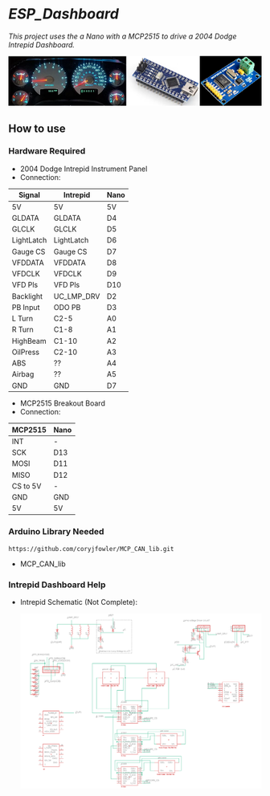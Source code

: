 # _ESP_Dashboard_  

_This project uses the a Nano with a MCP2515 to drive a 2004 Dodge Intrepid Dashboard._

![IntrepidSchematic](/img/NanoCluster.png)  

## How to use  

### Hardware Required  
* 2004 Dodge Intrepid Instrument Panel
* Connection:  

| Signal    | Intrepid  | Nano |
|-----------|-----------|------|
| 5V        | 5V		| 5V   |
| GLDATA    | GLDATA	| D4   |
| GLCLK     | GLCLK 	| D5   |
| LightLatch| LightLatch| D6   |
| Gauge CS  | Gauge CS  | D7   |
| VFDDATA   | VFDDATA   | D8   |
| VFDCLK	| VFDCLK	| D9   |
| VFD Pls	| VFD Pls	| D10  |
| Backlight | UC_LMP_DRV| D2   |
| PB Input  | ODO PB    | D3   |
| L Turn    | C2-5		| A0   |
| R Turn    | C1-8      | A1   |
| HighBeam  | C1-10     | A2   |
| OilPress  | C2-10     | A3   |
| ABS		| ??		| A4   |
| Airbag    | ??		| A5   |
| GND       | GND       | D7   |

* MCP2515 Breakout Board
* Connection: 

| MCP2515   | Nano |
|-----------|------|
| INT       |  -   |
| SCK		| D13  |
| MOSI      | D11  |
| MISO	    | D12  |
| CS to 5V  |  -   |
| GND       | GND  |
| 5V    	| 5V   |

### Arduino Library Needed  

```
https://github.com/coryjfowler/MCP_CAN_lib.git
```

* MCP_CAN_lib

### Intrepid Dashboard Help

* Intrepid Schematic (Not Complete):  

  ![IntrepidSchematic](/img/IntrepidSchematic.png)  